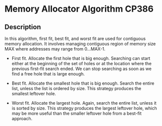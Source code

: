 # Memory Allocator Algorithm CP386
## Description
In this algorithm, first fit, best fit, and worst fit are used for contiguous memory allocation. It involves managing contiguous region of memory size MAX where addresses may range from 0...MAX-1. 
- First fit. Allocate the first hole that is big enough. Searching can start either at the beginning of the set of holes or at the location where the previous first-fit search ended. We can stop searching as soon as we find a free hole that is large enough.

- Best fit. Allocate the smallest hole that is big enough. Search the entire list, unless the list is ordered by size. This strategy produces the smallest leftover hole.

- Worst fit. Allocate the largest hole. Again, search the entire list, unless it is sorted by size. This strategy produces the largest leftover hole, which may be more useful than the smaller leftover hole from a best-fit approach.
